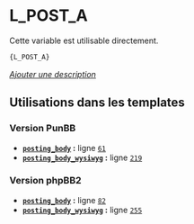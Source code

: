 # L_POST_A


Cette variable est utilisable directement.

```html
{L_POST_A}
```

[*Ajouter une description*](https://fa-tvars.appspot.com/var/L_POST_A)

## Utilisations dans les templates

### Version PunBB
* __[`posting_body`](../tpl/var/punbb/posting_body.md#readme) :__ ligne [`61`](../tpl/src/punbb/posting_body.tpl#L61)
* __[`posting_body_wysiwyg`](../tpl/var/punbb/posting_body_wysiwyg.md#readme) :__ ligne [`219`](../tpl/src/punbb/posting_body_wysiwyg.tpl#L219)

### Version phpBB2
* __[`posting_body`](../tpl/var/subsilver/posting_body.md#readme) :__ ligne [`82`](../tpl/src/subsilver/posting_body.tpl#L82)
* __[`posting_body_wysiwyg`](../tpl/var/subsilver/posting_body_wysiwyg.md#readme) :__ ligne [`255`](../tpl/src/subsilver/posting_body_wysiwyg.tpl#L255)